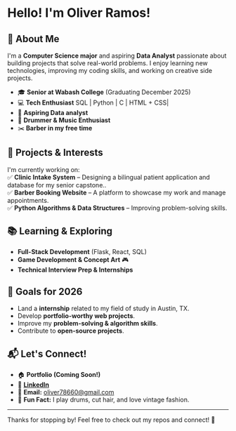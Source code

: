 # Hello! I'm Oliver Ramos!  

## 🚀 About Me  
I'm a **Computer Science major** and aspiring **Data Analyst** passionate about building projects that solve real-world problems. I enjoy learning new technologies, improving my coding skills, and working on creative side projects.  

- 🎓 **Senior at Wabash College** (Graduating December 2025)  
- 💻 **Tech Enthusiast** SQL | Python | C | HTML + CSS|  
- 🎨 **Aspiring Data analyst**  
- 🥁 **Drummer & Music Enthusiast**  
- ✂️ **Barber in my free time**  

## 🔨 Projects & Interests  
I'm currently working on:  
✅ **Clinic Intake System** – Designing a bilingual patient application and database for my senior capstone..  
✅ **Barber Booking Website** – A platform to showcase my work and manage appointments.  
✅ **Python Algorithms & Data Structures** – Improving problem-solving skills. 

## 📚 Learning & Exploring  
- **Full-Stack Development** (Flask, React, SQL)  
- **Game Development & Concept Art** 🎮  
- **Technical Interview Prep & Internships**  

## 🎯 Goals for 2026 
- Land a **internship** related to my field of study in Austin, TX.  
- Develop **portfolio-worthy web projects**.  
- Improve my **problem-solving & algorithm skills**.  
- Contribute to **open-source projects**.  

## 📬 Let's Connect!  
- 🏠 **Portfolio (Coming Soon!)**  
- 💼 [**LinkedIn**](https://www.linkedin.com/in/oliverramos1)  
- 📧 **Email:** [oliver78660@gmail.com](mailto:oliver78660@gmail.com)  
- 🏀 **Fun Fact:** I play drums, cut hair, and love vintage fashion.  

---

Thanks for stopping by! Feel free to check out my repos and connect! 🚀

